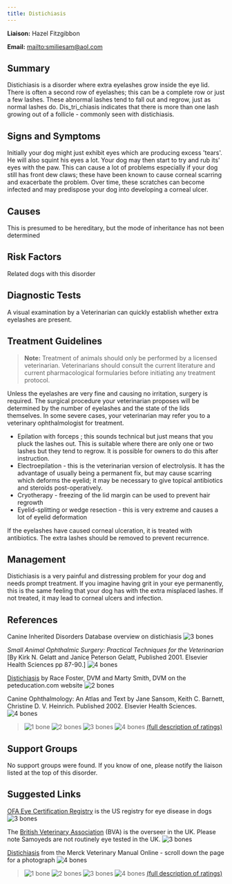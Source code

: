 ```yaml
---
title: Distichiasis
---
```

**Liaison:** Hazel Fitzgibbon

**Email:** <mailto:smiliesam@aol.com>

## Summary

Distichiasis is a disorder where extra eyelashes grow inside the eye
lid.  There is often a second row of eyelashes; this can be a complete
row or just a few lashes. These abnormal lashes tend to fall out and
regrow, just as normal lashes do. Dis_tri_chiasis indicates that there
is more than one lash growing out of a follicle - commonly seen with
distichiasis.

## Signs and Symptoms

Initially your dog might just exhibit eyes which are producing excess
'tears'. He will also squint his eyes a lot. Your dog may then start
to try and rub its' eyes with the paw. This can cause a lot of problems
especially if your dog still has front dew claws; these have been known
to cause corneal scarring and exacerbate the problem. Over time, these
scratches can become infected and may predispose your dog into
developing a corneal ulcer.

## Causes

This is presumed to be hereditary, but the mode of inheritance has not
been determined

## Risk Factors

Related dogs with this disorder

## Diagnostic Tests

A visual examination by a Veterinarian can quickly establish whether
extra eyelashes are present.

## Treatment Guidelines

> **Note:** Treatment of animals should only be performed by a licensed
> veterinarian. Veterinarians should consult the current literature and
> current pharmacological formularies before initiating any treatment
> protocol.

Unless the eyelashes are very fine and causing no irritation, surgery is
required.  The surgical procedure your veterinarian proposes will be
determined by the number of eyelashes and the state of the lids
themselves. In some severe cases, your veterinarian may refer you to a
veterinary ophthalmologist for treatment.

* Epilation with forceps ; this sounds technical but just means that
  you pluck the lashes out. This is suitable where there are only one
  or two lashes but they tend to regrow. It is possible for owners to
  do this after instruction.
* Electroepilation - this is the veterinarian version of electrolysis.
  It has the  advantage of usually being a permanent fix, but may
  cause scarring which deforms the eyelid; it may be necessary to give
  topical antibiotics and steroids post-operatively.
* Cryotherapy - freezing of the lid margin can be used to prevent hair
  regrowth
* Eyelid-splitting or wedge resection - this is very extreme and
  causes a lot of eyelid deformation

If the eyelashes have caused corneal ulceration, it is treated with
antibiotics.  The extra lashes should be removed to prevent recurrence.

## Management

Distichiasis is a very painful and distressing problem for your dog and
needs prompt treatment. If you imagine having grit in your eye
permanently, this is the same feeling that your dog has with the extra
misplaced lashes.  If not treated, it may lead to corneal ulcers and
infection.

## References

Canine Inherited Disorders Database overview on distichiasis
![3 bones](/img/3-bones.gif)

_Small Animal Ophthalmic Surgery: Practical Techniques for the
Veterinarian_ \[By Kirk N. Gelatt and Janice Peterson Gelatt, Published 2001. Elsevier Health Sciences pp 87-90.]
![4 bones](/img/4-bones.gif)

[Distichiasis](https://www.petcoach.co/article/distichiasis-eyelashes-irritating-the-eye-in-dogs/)
by Race Foster, DVM and Marty Smith, DVM on the peteducation.com
website
![2 bones](/img/2-bones.gif)

Canine Ophthalmology: An Atlas and Text by Jane Sansom, Keith C.
Barnett, Christine D. V. Heinrich. Published 2002. Elsevier Health
Sciences.
![4 bones](/img/4-bones.gif)

> ![1 bone](/img/1-bone.gif)
> ![2 bones](/img/2-bones.gif)
> ![3 bones](/img/3-bones.gif)
> ![4 bones](/img/4-bones.gif)
> [(full description of ratings)](/diseases/ratings-what-do-they-mean)

## Support Groups

No support groups were found.  If you know of one, please notify the
liaison listed at the top of this disorder.

## Suggested Links

[OFA Eye Certification
Registry](https://www.ofa.org/?s=eye+overview)  is the
US registry for eye disease in dogs
![3 bones](/img/3-bones.gif)

The [British Veterinary
Association](https://www.bva.co.uk/Canine-Health-Schemes/Eye-scheme/)
(BVA)  is the overseer in the UK.  Please note Samoyeds are not
routinely eye tested in the UK.
![3 bones](/img/3-bones.gif)

[Distichiasis](http://www.merckvetmanual.com/mvm/eye_and_ear/ophthalmology/eyelids.html?qt=distichiasis&alt=sh)
from the Merck Veterinary Manual Online - scroll down the page for a photograph
![4 bones](/img/4-bones.gif)

> ![1 bone](/img/1-bone.gif)
> ![2 bones](/img/2-bones.gif)
> ![3 bones](/img/3-bones.gif)
> ![4 bones](/img/4-bones.gif)
> [(full description of ratings)](/diseases/ratings-what-do-they-mean)

